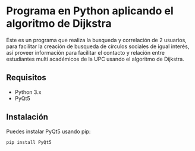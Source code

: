 # Programa en Python aplicando el algoritmo de Dijkstra

Este es un programa que realiza la busqueda  y correlación de 2 usuarios, para facilitar la creación de busqueda de círculos sociales de igual interés, así proveer información para facilitar el contacto y relación entre estudiantes multi académicos de la UPC usando el algoritmo de Dijkstra.

## Requisitos

- Python 3.x
- PyQt5

## Instalación

Puedes instalar PyQt5 usando pip:

```sh
pip install PyQt5
